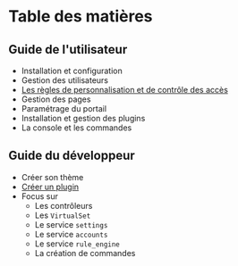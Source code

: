 # Table des matières

## Guide de l'utilisateur

- Installation et configuration
- Gestion des utilisateurs
- [Les règles de personnalisation et de contrôle des accès](./rules/index.md)
- Gestion des pages
- Paramétrage du portail
- Installation et gestion des plugins
- La console et les commandes

## Guide du développeur

- Créer son thème
- [Créer un plugin](./plugins/create-plugin.md)
- Focus sur
  - Les contrôleurs
  - Les `VirtualSet`
  - Le service `settings`
  - Le service `accounts`
  - Le service `rule_engine`
  - La création de commandes

